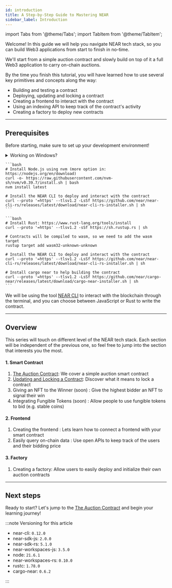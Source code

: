 ```yaml
---
id: introduction
title: A Step-by-Step Guide to Mastering NEAR
sidebar_label: Introduction
---
```


import Tabs from '@theme/Tabs';
import TabItem from '@theme/TabItem';

Welcome! In this guide we will help you navigate NEAR tech stack, so you can build Web3 applications from start to finish in no-time.

We'll start from a simple auction contract and slowly build on top of it a full Web3 application to carry on-chain auctions.

By the time you finish this tutorial, you will have learned how to use several key primitives and concepts along the way:

- Building and testing a contract
- Deploying, updating and locking a contract
- Creating a frontend to interact with the contract
- Using an indexing API to keep track of the contract's activity
- Creating a factory to deploy new contracts

<!-- - Making cross-contract calls
- Using Non-Fungible Tokens
- Using Fungible Tokens 
- Creating a frontend for a contract
- Setting up an indexer 
- Creating a factory contract -->

---

## Prerequisites

Before starting, make sure to set up your development environment! 

<details>
<summary>Working on Windows?</summary>

  See our blog post [getting started on NEAR using Windows](/blog/getting-started-on-windows) for a step-by-step guide on how to setup WSL and your environment

</details>

<Tabs groupId="code-tabs">
  <TabItem value="js" label="🌐 JavaScript">

    ```bash
    # Install Node.js using nvm (more option in: https://nodejs.org/en/download)
    curl -o- https://raw.githubusercontent.com/nvm-sh/nvm/v0.39.7/install.sh | bash
    nvm install latest

    # Install the NEAR CLI to deploy and interact with the contract
    curl --proto '=https' --tlsv1.2 -LsSf https://github.com/near/near-cli-rs/releases/latest/download/near-cli-rs-installer.sh | sh
    ```

  </TabItem>

  <TabItem value="rust" label="🦀 Rust">

    ```bash
    # Install Rust: https://www.rust-lang.org/tools/install
    curl --proto '=https' --tlsv1.2 -sSf https://sh.rustup.rs | sh

    # Contracts will be compiled to wasm, so we need to add the wasm target
    rustup target add wasm32-unknown-unknown

    # Install the NEAR CLI to deploy and interact with the contract
    curl --proto '=https' --tlsv1.2 -LsSf https://github.com/near/near-cli-rs/releases/latest/download/near-cli-rs-installer.sh | sh

    # Install cargo near to help building the contract
    curl --proto '=https' --tlsv1.2 -LsSf https://github.com/near/cargo-near/releases/latest/download/cargo-near-installer.sh | sh
    ```

  </TabItem>

</Tabs>

We will be using the tool [NEAR CLI](../../4.tools/cli.md) to interact with the blockchain through the terminal, and you can choose between JavaScript or Rust to write the contract.


---

## Overview

This series will touch on different level of the NEAR tech stack. Each section will be independent of the previous one, so feel free to jump into the section that interests you the most.

#### 1. Smart Contract
1. [The Auction Contract](./1-basic.md): We cover a simple auction smart contract                      
2. [Updating and Locking a Contract](./2-locking.md): Discover what it means to lock a contract                     
3. Giving an NFT to the Winner (soon) : Give the highest bidder an NFT to signal their win            
4. Integrating Fungible Tokens (soon) : Allow people to use fungible tokens to bid (e.g. stable coins)

#### 2. Frontend

1. Creating the frontend : Lets learn how to connect a frontend with your smart contract
2. Easily query on-chain data : Use open APIs to keep track of the users and their bidding price

#### 3. Factory
1. Creating a factory: Allow users to easily deploy and initialize their own auction contracts


---

## Next steps

Ready to start? Let's jump to the [The Auction Contract](./1-basic.md) and begin your learning journey!

:::note Versioning for this article

- near-cli: `0.12.0`
- near-sdk-js: `2.0.0`
- near-sdk-rs: `5.1.0`
- near-workspaces-js: `3.5.0`
- node: `21.6.1`
- near-workspaces-rs: `0.10.0`
- rustc: `1.78.0`
- cargo-near: `0.6.2`
        
:::